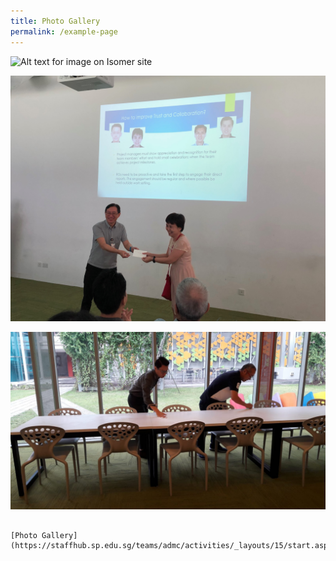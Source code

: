 ```yaml
---
title: Photo Gallery
permalink: /example-page
---
```

![Alt text for image on Isomer site](/images/20191031_145710.jpg)

![Alt text for image on Isomer site](/images/IMG-6604.JPG)

![Alt text for image on Isomer site](/images/Image%202019.jpeg)
```

[Photo Gallery](https://staffhub.sp.edu.sg/teams/admc/activities/_layouts/15/start.aspx#/)


